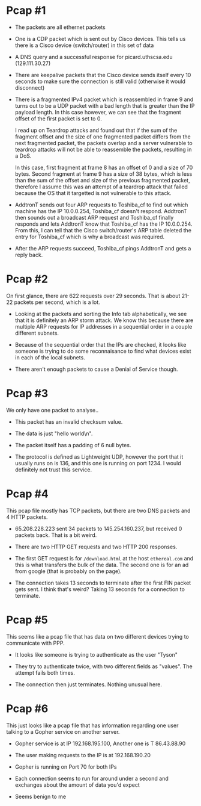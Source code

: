 # Pcap \#1

* The packets are all ethernet packets

* One is a CDP packet which is sent out by Cisco devices. This tells us there is a Cisco device (switch/router) in this set of data

* A DNS query and a successful response for picard.uthscsa.edu (129.111.30.27)

* There are keepalive packets that the Cisco device sends itself every 10 seconds to make sure the connection is still valid (otherwise it would disconnect)



* There is a fragmented IPv4 packet which is reassembled in frame 9 and turns out to be a UDP packet with a bad length that is greater than the IP payload length. In this case however, we can see that the fragment offset of the first packet is set to 0. 

  I read up on Teardrop attacks and found out that if the sum of the fragment offset and the size of one fragmented packet differs from the next fragmented packet, the packets overlap and a server vulnerable to teardrop attacks will not be able to reassemble the packets, resulting in a DoS.

  In this case, first fragment at frame 8 has an offset of 0 and a size of 70 bytes. Second fragment at frame 9 has a size of 38 bytes, which is less than the sum of the offset and size of the previous fragmented packet, therefore I assume this was an attempt of a teardrop attack that failed because the OS that it targetted is not vulnerable to this attack.



* AddtronT sends out four ARP requests to Toshiba_cf to find out which machine has the IP 10.0.0.254, Toshiba_cf doesn't respond. AddtronT then sounds out a broadcast ARP request and Toshiba_cf finally responds and lets AddtronT know that Toshiba_cf has the IP 10.0.0.254. From this, I can tell that the Cisco switch/router's ARP table deleted the entry for Toshiba_cf which is why a broadcast was required.

* After the ARP requests succeed, Toshiba_cf pings AddtronT and gets a reply back.




# Pcap \#2

On first glance, there are 622 requests over 29 seconds. That is about 21-22 packets per second, which is a lot.

* Looking at the packets and sorting the Info tab alphabetically, we see that it is definitely an ARP storm attack. We know this because there are multiple ARP requests for IP addresses in a sequential order in a couple different subnets.

* Because of the sequential order that the IPs are checked, it looks like someone is trying to do some reconnaisance to find what devices exist in each of the local subnets.

* There aren't enough packets to cause a Denial of Service though. 




# Pcap \#3

We only have one packet to analyse..

* This packet has an invalid checksum value.

* The data is just "hello world\n".

* The packet itself has a padding of 6 null bytes.

* The protocol is defined as Lightweight UDP, however the port that it usually runs on is 136, and this one is running on port 1234. I would definitely not trust this service.



# Pcap \#4

This pcap file mostly has TCP packets, but there are two DNS packets and 4 HTTP packets.

* 65.208.228.223 sent 34 packets to 145.254.160.237, but received 0 packets back. That is a bit weird.

* There are two HTTP GET requests and two HTTP 200 responses.

* The first GET request is for `/download.html` at the host `ethereal.com` and this is what transfers the bulk of the data. The second one is for an ad from google (that is probably on the page).

* The connection takes 13 seconds to terminate after the first FIN packet gets sent. I think that's weird? Taking 13 seconds for a connection to terminate.



# Pcap \#5

This seems like a pcap file that has data on two different devices trying to communicate with PPP. 

* It looks like someone is trying to authenticate as the user "Tyson"

* They try to authenticate twice, with two different fields as "values". The attempt fails both times.

* The connection then just terminates. Nothing unusual here.


# Pcap \#6

This just looks like a pcap file that has information regarding one user talking to a Gopher service on another server.

* Gopher service is at IP 192.168.195.100, Another one is T 86.43.88.90

* The user making requests to the IP is at 192.168.190.20

* Gopher is running on Port 70 for both IPs

* Each connection seems to run for around under a second and exchanges about the amount of data you'd expect

* Seems benign to me